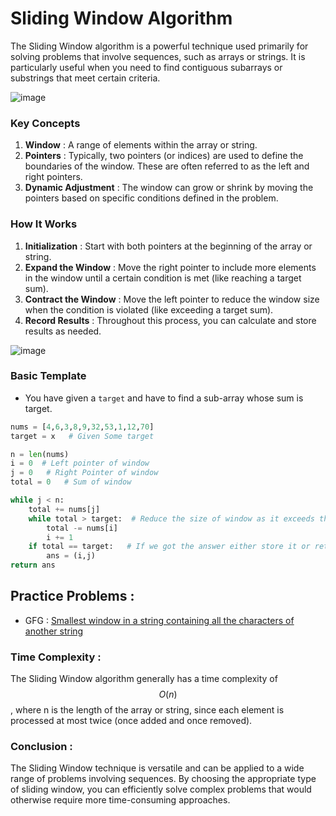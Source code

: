 # Sliding Window Algorithm
The Sliding Window algorithm is a powerful technique used primarily for solving problems that involve sequences, such as arrays or strings. It is particularly useful when you need to find contiguous subarrays or substrings that meet certain criteria.

![image](https://miro.medium.com/v2/resize:fit:1400/1*VXpfgmKhO0gNdgCoypJ41Q.gif)
### Key Concepts
1. **Window** : A range of elements within the array or string.
2. **Pointers** : Typically, two pointers (or indices) are used to define the boundaries of the window. These are often referred to as the left and right pointers.
3. **Dynamic Adjustment** : The window can grow or shrink by moving the pointers based on specific conditions defined in the problem.

### How It Works
1. **Initialization** : Start with both pointers at the beginning of the array or string.
2. **Expand the Window** : Move the right pointer to include more elements in the window until a certain condition is met (like reaching a target sum).
3. **Contract the Window** : Move the left pointer to reduce the window size when the condition is violated (like exceeding a target sum).
4. **Record Results** : Throughout this process, you can calculate and store results as needed.

![image](https://miro.medium.com/v2/resize:fit:1400/1*lcfE6u6wcUj7qxVY34Zidw.gif)

### Basic Template
- You have given a `target` and have to find a sub-array whose sum is target.
```python
nums = [4,6,3,8,9,32,53,1,12,70]
target = x   # Given Some target

n = len(nums)
i = 0  # Left pointer of window
j = 0   # Right Pointer of window
total = 0   # Sum of window

while j < n:
    total += nums[j]
    while total > target:  # Reduce the size of window as it exceeds the limit
        total -= nums[i]
        i += 1
    if total == target:   # If we got the answer either store it or return 
        ans = (i,j)
return ans
```

## Practice Problems :
- GFG : [Smallest window in a string containing all the characters of another string](https://www.geeksforgeeks.org/problems/smallest-window-in-a-string-containing-all-the-characters-of-another-string-1587115621/1)

### Time Complexity :
The Sliding Window algorithm generally has a time complexity of $$O(n)$$, where n is the length of the array or string, since each element is processed at most twice (once added and once removed).

### Conclusion :
The Sliding Window technique is versatile and can be applied to a wide range of problems involving sequences. By choosing the appropriate type of sliding window, you can efficiently solve complex problems that would otherwise require more time-consuming approaches.
